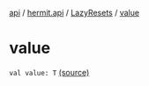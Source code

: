 [api](../../index.md) / [hermit.api](../index.md) / [LazyResets](index.md) / [value](./value.md)

# value

`val value: T` [(source)](https://github.com/RBusarow/AutoReset/tree/master/api/src/main/kotlin/autoreset/api/LazyResets.kt#L34)
